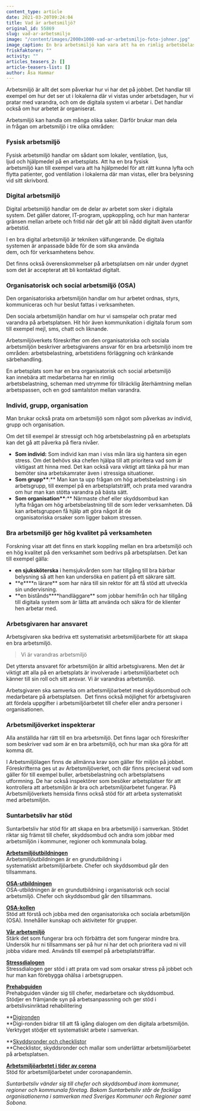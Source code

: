 ```yaml
---
content_type: article
date: 2021-03-20T09:24:04
title: Vad är arbetsmiljö?
original_id: 55869
slug: vad-ar-arbetsmiljo
image: "/content/images/2000x1000-vad-ar-arbetsmiljo-foto-johner.jpg"
image_caption: En bra arbetsmiljö kan vara att ha en rimlig arbetsbelastning, tillräcklig återhämtning mellan arbetspassen, och en god samtalston mellan varandra på arbetsplatsen.
friskfaktorer: ""
activity: ""
articles_teasers_2: []
article-teasers-list: []
author: Åsa Hammar
---
```


Arbetsmiljö är allt det som påverkar hur vi har det på jobbet. Det handlar till exempel om hur det ser ut i lokalerna där vi vistas under arbetsdagen, hur vi pratar med varandra, och om de digitala system vi arbetar i. Det handlar också om hur arbetet är organiserat.

Arbetsmiljö kan handla om många olika saker. Därför brukar man dela in frågan om arbetsmiljö i tre olika områden:

### Fysisk arbetsmiljö

Fysisk arbetsmiljö handlar om sådant som lokaler, ventilation, ljus, ljud och hjälpmedel på en arbetsplats. Att ha en bra fysisk arbetsmiljö kan till exempel vara att ha hjälpmedel för att rätt kunna lyfta och flytta patienter, god ventilation i lokalerna där man vistas, eller bra belysning vid sitt skrivbord.

### Digital arbetsmiljö

Digital arbetsmiljö handlar om de delar av arbetet som sker i digitala system. Det gäller datorer, IT-program, uppkoppling, och hur man hanterar gränsen mellan arbete och fritid när det går att bli nådd digitalt även utanför arbetstid.

I en bra digital arbetsmiljö är tekniken välfungerande. De digitala systemen är anpassade både för de som ska använda dem, och för verksamhetens behov.

Det finns också överenskommelser på arbetsplatsen om när under dygnet som det är accepterat att bli kontaktad digitalt.

### Organisatorisk och social arbetsmiljö (OSA)

Den organisatoriska arbetsmiljön handlar om hur arbetet ordnas, styrs, kommuniceras och hur beslut fattas i verksamheten.

Den sociala arbetsmiljön handlar om hur vi samspelar och pratar med varandra på arbetsplatsen. Hit hör även kommunikation i digitala forum som till exempel mejl, sms, chatt och liknande.

Arbetsmiljöverkets föreskrifter om den organisatoriska och sociala arbetsmiljön beskriver arbetsgivarens ansvar för en bra arbetsmiljö inom tre områden: arbetsbelastning, arbetstidens förläggning och kränkande särbehandling.

En arbetsplats som har en bra organisatorisk och social arbetsmiljö kan innebära att medarbetarna har en rimlig arbetsbelastning, scheman med utrymme för tillräcklig återhämtning mellan arbetspassen, och en god samtalston mellan varandra.

### Individ, grupp, organisation

Man brukar också prata om arbetsmiljö som något som påverkas av individ, grupp och organisation.

Om det till exempel är stressigt och hög arbetsbelastning på en arbetsplats kan det gå att påverka på flera nivåer.

- **Som individ:** Som individ kan man i viss mån lära sig hantera sin egen stress. Om det behövs ska chefen hjälpa till att prioritera vad som är viktigast att hinna med. Det kan också vara viktigt att tänka på hur man bemöter sina arbetskamrater även i stressiga situationer.
- **Som grupp\*\***:\*\* Man kan ta upp frågan om hög arbetsbelastning i sin arbetsgrupp, till exempel på en arbetsplatsträff, och prata med varandra om hur man kan stötta varandra på bästa sätt.
- **Som organisation\*\***:\*\* Närmaste chef eller skyddsombud kan lyfta frågan om hög arbetsbelastning till de som leder verksamheten. Då kan arbetsgruppen få hjälp att göra något åt de organisatoriska orsaker som ligger bakom stressen.

### Bra arbetsmiljö ger hög kvalitet på verksamheten

Forskning visar att det finns en stark koppling mellan en bra arbetsmiljö och en hög kvalitet på den verksamhet som bedrivs på arbetsplatsen. Det kan till exempel gälla:

- **en sjuksköterska** i hemsjukvården som har tillgång till bra bärbar belysning så att hen kan undersöka en patient på ett säkrare sätt.
- **e\*\***n lärare\*\* som har nära till sin rektor för att få stöd att utveckla sin undervisning.
- **en bistånds\*\***handläggare\*\* som jobbar hemifrån och har tillgång till digitala system som är lätta att använda och säkra för de klienter hen arbetar med.

### Arbetsgivaren har ansvaret

Arbetsgivaren ska bedriva ett systematiskt arbetsmiljöarbete för att skapa en bra arbetsmiljö.

> Vi är varandras arbetsmiljö

Det yttersta ansvaret för arbetsmiljön är alltid arbetsgivarens. Men det är viktigt att alla på en arbetsplats är involverade i arbetsmiljöarbetet och känner till sin roll och sitt ansvar. Vi är varandras arbetsmiljö.

Arbetsgivaren ska samverka om arbetsmiljöarbetet med skyddsombud och medarbetare på arbetsplatsen.  Det finns också möjlighet för arbetsgivaren att fördela uppgifter i arbetsmiljöarbetet till chefer eller andra personer i organisationen.

### Arbetsmiljöverket inspekterar

Alla anställda har rätt till en bra arbetsmiljö. Det finns lagar och föreskrifter som beskriver vad som är en bra arbetsmiljö, och hur man ska göra för att komma dit.

I Arbetsmiljölagen finns de allmänna krav som gäller för miljön på jobbet. Föreskrifterna ges ut av Arbetsmiljöverket, och där finns preciserat vad som gäller för till exempel buller, arbetsbelastning och arbetsplatsens utformning. De har också inspektörer som besöker arbetsplatser för att kontrollera att arbetsmiljön är bra och arbetsmiljöarbetet fungerar. På Arbetsmiljöverkets hemsida finns också stöd för att arbeta systematiskt med arbetsmiljön.

### Suntarbetsliv har stöd

Suntarbetsliv har stöd för att skapa en bra arbetsmiljö i samverkan. Stödet riktar sig främst till chefer, skyddsombud och andra som jobbar med arbetsmiljön i kommuner, regioner och kommunala bolag.

[**Arbetsmiljöutbildningen**](https://arbetsmiljoutbildning.suntarbetsliv.se/)  
Arbetsmiljöutbildningen är en grundutbildning i systematiskt arbetsmiljöarbete. Chefer och skyddsombud går den tillsammans.

[**OSA-utbildningen**](https://osautbildningen.suntarbetsliv.se/)  
OSA-utbildningen är en grundutbildning i organisatorisk och social arbetsmiljö. Chefer och skyddsombud går den tillsammans.

[**OSA-kollen**](https://osakollen.suntarbetsliv.se/)  
Stöd att förstå och jobba med den organisatoriska och sociala arbetsmiljön (OSA). Innehåller kunskap och aktiviteter för grupper.

[**Vår arbetsmiljö**](https://vararbetsmiljo.suntarbetsliv.se/)  
Stärk det som fungerar bra och förbättra det som fungerar mindre bra. Undersök hur ni tillsammans ser på hur ni har det och prioritera vad ni vill jobba vidare med. Används till exempel på arbetsplatsträffar.

[**Stressdialogen**](https://stressdialogen.suntarbetsliv.se/)  
Stressdialogen ger stöd i att prata om vad som orsakar stress på jobbet och hur man kan förebygga ohälsa i arbetsgruppen.

[**Prehabguiden**](https://prehabguiden.suntarbetsliv.se/)  
Prehabguiden vänder sig till chefer, medarbetare och skyddsombud. Stödjer en främjande syn på arbetsanpassning och ger stöd i arbetslivsinriktad rehabilitering

**[Digironden](https://www.suntarbetsliv.se/digironden/)  
**Digi\-ronden bidrar till att få igång dialogen om den digitala arbetsmiljön. Verktyget stödjer ett systematiskt arbete i samverkan.

**[Skyddsronder och checklistor](https://www.suntarbetsliv.se/verktyg/skyddsronder-och-checklistor/)  
**Checklistor, skyddsronder och mallar som underlättar arbetsmiljöarbetet på arbetsplatsen.

[**Arbetsmiljöarbetet i tider av corona**](https://www.suntarbetsliv.se/verktyg/arbetsmiljoarbete-i-tider-av-corona/)  
Stöd för arbetsmiljöarbetet under coronapandemin.

_Suntarbetsliv vänder sig till chefer och skyddsombud inom kommuner, regioner och kommunala företag. Bakom Suntarbetsliv står de fackliga organisationerna i samverkan med Sveriges Kommuner och Regioner samt Sobona._
